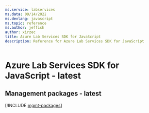 ```yaml
---
ms.service: labservices
ms.data: 09/14/2022
ms.devlang: javascript
ms.topic: reference
ms.author: jeffish
author: xirzec
title: Azure Lab Services SDK for JavaScript
description: Reference for Azure Lab Services SDK for JavaScript
---
```

# Azure Lab Services SDK for JavaScript - latest

## Management packages - latest
[!INCLUDE [mgmt-packages](lab-services-mgmt-index.md)]